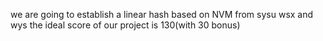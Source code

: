 we are going to establish a linear hash based on NVM 
from sysu wsx and wys
the ideal score of our project is 130(with 30 bonus)
